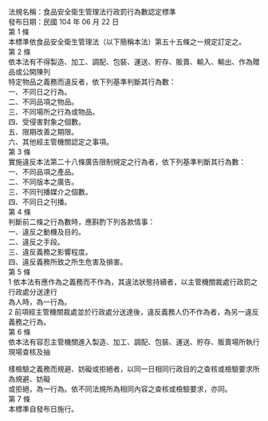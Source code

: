 法規名稱：食品安全衛生管理法行政罰行為數認定標準  
發布日期：民國 104 年 06 月 22 日  
第 1 條  
本標準依食品安全衛生管理法（以下簡稱本法）第五十五條之一規定訂定之。  
第 2 條  
依本法有不得製造、加工、調配、包裝、運送、貯存、販賣、輸入、輸出、作為贈品或公開陳列  
特定物品之義務而違反者，依下列基準判斷其行為數：  
一、不同日之行為。  
二、不同品項之物品。  
三、不同場所之行為或物品。  
四、受侵害對象之個數。  
五、限期改善之期限。  
六、其他經主管機關認定之事項。  
第 3 條  
實施違反本法第二十八條廣告限制規定之行為者，依下列基準判斷其行為數：  
一、不同品項之產品。  
二、不同版本之廣告。  
三、不同刊播媒介之個數。  
四、不同日之刊播。  
第 4 條  
判斷前二條之行為數時，應斟酌下列各款情事：  
一、違反之動機及目的。  
二、違反之手段。  
三、違反義務之影響程度。  
四、違反義務所致之所生危害及損害。  
第 5 條  
1 依本法有應作為之義務而不作為，其違法狀態持續者，以主管機關裁處行政罰之行政處分送達行  
為人時，為一行為。  
2 前項經主管機關裁處並於行政處分送達後，違反義務人仍不作為者，為另一違反義務之行為。  
第 6 條  
依本法有容忍主管機關進入製造、加工、調配、包裝、運送、貯存、販賣場所執行現場查核及抽  


樣檢驗之義務而規避、妨礙或拒絕者，以同一日相同行政目的之查核或檢驗要求所為規避、妨礙  
或拒絕，為一行為。依不同法規所為相同內容之查核或檢驗要求，亦同。  
第 7 條  
本標準自發布日施行。  


